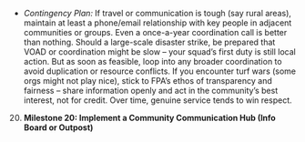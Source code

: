 - _Contingency Plan:_ If travel or communication is tough (say rural areas), maintain at least a phone/email relationship with key people in adjacent communities or groups. Even a once-a-year coordination call is better than nothing. Should a large-scale disaster strike, be prepared that VOAD or coordination might be slow – your squad’s first duty is still local action. But as soon as feasible, loop into any broader coordination to avoid duplication or resource conflicts. If you encounter turf wars (some orgs might not play nice), stick to FPA’s ethos of transparency and fairness – share information openly and act in the community’s best interest, not for credit. Over time, genuine service tends to win respect.  
20. **Milestone 20: Implement a Community Communication Hub (Info Board or Outpost)**